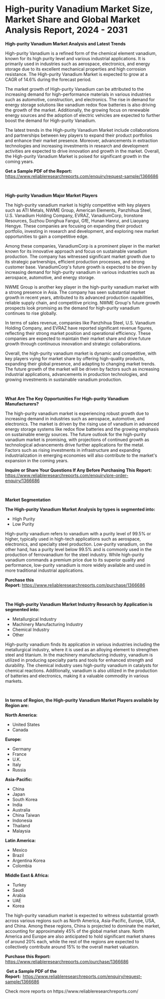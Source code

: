 <p><h1>High-purity Vanadium Market Size, Market Share and Global Market Analysis Report, 2024 - 2031</h1></p><p><strong>High-purity Vanadium Market Analysis and Latest Trends</strong></p>
<p><p>High-purity Vanadium is a refined form of the chemical element vanadium, known for its high purity level and various industrial applications. It is primarily used in industries such as aerospace, electronics, and energy storage due to its excellent mechanical properties and high corrosion resistance. The High-purity Vanadium Market is expected to grow at a CAGR of 14.6% during the forecast period.</p><p>The market growth of High-purity Vanadium can be attributed to the increasing demand for high-performance materials in various industries such as automotive, construction, and electronics. The rise in demand for energy storage solutions like vanadium redox flow batteries is also driving the growth of the market. Additionally, the growing focus on renewable energy sources and the adoption of electric vehicles are expected to further boost the demand for High-purity Vanadium.</p><p>The latest trends in the High-purity Vanadium Market include collaborations and partnerships between key players to expand their product portfolios and enhance their market presence. Moreover, advancements in extraction technologies and increasing investments in research and development activities are expected to drive innovation and growth in the market. Overall, the High-purity Vanadium Market is poised for significant growth in the coming years.</p></p>
<p><strong>Get a Sample PDF of the Report:&nbsp;</strong> <a href="https://www.reliableresearchreports.com/enquiry/request-sample/1366686">https://www.reliableresearchreports.com/enquiry/request-sample/1366686</a></p>
<p>&nbsp;</p>
<p><strong>High-purity Vanadium Major Market Players</strong></p>
<p><p>The high-purity vanadium market is highly competitive with key players such as ATI Metals, NWME Group, American Elements, Panzhihua Steel, U.S. Vanadium Holding Company, EVRAZ, VanadiumCorp, Ironstone Resources, Suzhou Donghua Fangui, GfE, Hunan Hanrui, and Liaoyang Hengye. These companies are focusing on expanding their product portfolio, investing in research and development, and exploring new market opportunities to gain a competitive edge.</p><p>Among these companies, VanadiumCorp is a prominent player in the market known for its innovative approach and focus on sustainable vanadium production. The company has witnessed significant market growth due to its strategic partnerships, efficient production processes, and strong customer base. VanadiumCorp's future growth is expected to be driven by increasing demand for high-purity vanadium in various industries such as aerospace, automotive, and energy storage.</p><p>NWME Group is another key player in the high-purity vanadium market with a strong presence in Asia. The company has seen substantial market growth in recent years, attributed to its advanced production capabilities, reliable supply chain, and competitive pricing. NWME Group's future growth prospects look promising as the demand for high-purity vanadium continues to rise globally.</p><p>In terms of sales revenue, companies like Panzhihua Steel, U.S. Vanadium Holding Company, and EVRAZ have reported significant revenue figures, reflecting their strong market position and operational efficiency. These companies are expected to maintain their market share and drive future growth through continuous innovation and strategic collaborations.</p><p>Overall, the high-purity vanadium market is dynamic and competitive, with key players vying for market share by offering high-quality products, expanding their global presence, and adapting to changing market trends. The future growth of the market will be driven by factors such as increasing industrial applications, advancements in production technologies, and growing investments in sustainable vanadium production.</p></p>
<p>&nbsp;</p>
<p><strong>What Are The Key Opportunities For High-purity Vanadium Manufacturers?</strong></p>
<p><p>The high-purity vanadium market is experiencing robust growth due to increasing demand in industries such as aerospace, automotive, and electronics. The market is driven by the rising use of vanadium in advanced energy storage systems like redox flow batteries and the growing emphasis on sustainable energy sources. The future outlook for the high-purity vanadium market is promising, with projections of continued growth as technological advancements drive further applications for the metal. Factors such as rising investments in infrastructure and expanding industrialization in emerging economies will also contribute to the market's expansion in the coming years.</p></p>
<p><strong>Inquire or Share Your Questions If Any Before Purchasing This Report:</strong> <a href="https://www.reliableresearchreports.com/enquiry/pre-order-enquiry/1366686">https://www.reliableresearchreports.com/enquiry/pre-order-enquiry/1366686</a></p>
<p>&nbsp;</p>
<p><strong>Market Segmentation</strong></p>
<p><strong>The High-purity Vanadium Market Analysis by types is segmented into:</strong></p>
<p><ul><li>High Purity</li><li>Low Purity</li></ul></p>
<p><p>High-purity vanadium refers to vanadium with a purity level of 99.5% or higher, typically used in high-tech applications such as aerospace, electronics, and specialty steel production. Low-purity vanadium, on the other hand, has a purity level below 99.5% and is commonly used in the production of ferrovanadium for the steel industry. While high-purity vanadium commands a premium price due to its superior quality and performance, low-purity vanadium is more widely available and used in more traditional industrial applications.</p></p>
<p><strong>Purchase this Report:&nbsp;</strong><a href="https://www.reliableresearchreports.com/purchase/1366686">https://www.reliableresearchreports.com/purchase/1366686</a></p>
<p>&nbsp;</p>
<p><strong>The High-purity Vanadium Market Industry Research by Application is segmented into:</strong></p>
<p><ul><li>Metallurgical Industry</li><li>Machinery Manufacturing Industry</li><li>Chemical Industry</li><li>Other</li></ul></p>
<p><p>High-purity vanadium finds its application in various industries including the metallurgical industry, where it is used as an alloying element to strengthen steel and titanium. In the machinery manufacturing industry, vanadium is utilized in producing specialty parts and tools for enhanced strength and durability. The chemical industry uses high-purity vanadium in catalysts for chemical reactions. Additionally, vanadium is also utilized in the production of batteries and electronics, making it a valuable commodity in various markets.</p></p>
<p>&nbsp;</p>
<p><strong>In terms of Region, the High-purity Vanadium Market Players available by Region are:</strong></p>
<p>
    <p> <strong> North America: </strong>
        <ul>
            <li>United States</li>
            <li>Canada</li>
        </ul>
        </p> 
    <p> <strong> Europe: </strong>
        <ul>
            <li>Germany</li>
            <li>France</li>
            <li>U.K.</li>
            <li>Italy</li>
            <li>Russia</li>
        </ul>
        </p> 
    <p> <strong> Asia-Pacific: </strong>
        <ul>
            <li>China</li>
            <li>Japan</li>
            <li>South Korea</li>
            <li>India</li>
            <li>Australia</li>
            <li>China Taiwan</li>
            <li>Indonesia</li>
            <li>Thailand</li>
            <li>Malaysia</li>
        </ul>
        </p> 
    <p> <strong> Latin America: </strong>
        <ul>
            <li>Mexico</li>
            <li>Brazil</li>
            <li>Argentina Korea</li>
            <li>Colombia</li>
        </ul>
        </p> 
    <p> <strong> Middle East & Africa: </strong>
        <ul>
            <li>Turkey</li>
            <li>Saudi</li>
            <li>Arabia</li>
            <li>UAE</li>
            <li>Korea</li>
        </ul>
    </p>
    </p>
<p><p>The high-purity vanadium market is expected to witness substantial growth across various regions such as North America, Asia-Pacific, Europe, USA, and China. Among these regions, China is projected to dominate the market, accounting for approximately 45% of the global market share. North America and Europe are also anticipated to hold significant market shares of around 20% each, while the rest of the regions are expected to collectively contribute around 15% to the overall market valuation.</p></p>
<p><strong>Purchase this Report: </strong><a href="https://www.reliableresearchreports.com/purchase/1366686">https://www.reliableresearchreports.com/purchase/1366686</a></p>
<p>&nbsp;<strong>Get a Sample PDF of the Report:&nbsp;&nbsp;</strong><a href="https://www.reliableresearchreports.com/enquiry/request-sample/1366686">https://www.reliableresearchreports.com/enquiry/request-sample/1366686</a></p>
<p><strong></strong></p>
<p>Check more reports on https://www.reliableresearchreports.com/</p>